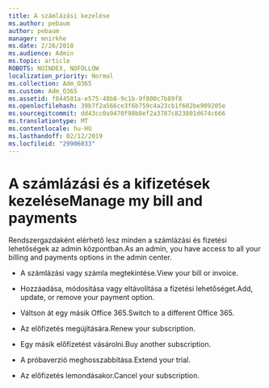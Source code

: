 ```yaml
---
title: A számlázási kezelése
ms.author: pebaum
author: pebaum
manager: mnirkhe
ms.date: 2/26/2018
ms.audience: Admin
ms.topic: article
ROBOTS: NOINDEX, NOFOLLOW
localization_priority: Normal
ms.collection: Adm_O365
ms.custom: Adm_O365
ms.assetid: f844501a-e575-48b8-9c1b-9f800c7b89f8
ms.openlocfilehash: 39b7f2a566ce3f6b759c4a23cb1f602be909205e
ms.sourcegitcommit: dd43cc0a9470f98b8ef2a3787c823801d674c666
ms.translationtype: MT
ms.contentlocale: hu-HU
ms.lasthandoff: 02/12/2019
ms.locfileid: "29906033"
---
```

# <a name="manage-my-bill-and-payments"></a><span data-ttu-id="b3493-102">A számlázási és a kifizetések kezelése</span><span class="sxs-lookup"><span data-stu-id="b3493-102">Manage my bill and payments</span></span>

<span data-ttu-id="b3493-103">Rendszergazdaként elérhető lesz minden a számlázási és fizetési lehetőségek az admin központban.</span><span class="sxs-lookup"><span data-stu-id="b3493-103">As an admin, you have access to all your billing and payments options in the admin center.</span></span>
  
- <span data-ttu-id="b3493-104">A számlázási vagy számla megtekintése.</span><span class="sxs-lookup"><span data-stu-id="b3493-104">View your bill or invoice.</span></span>
    
- <span data-ttu-id="b3493-105">Hozzáadása, módosítása vagy eltávolítása a fizetési lehetőséget.</span><span class="sxs-lookup"><span data-stu-id="b3493-105">Add, update, or remove your payment option.</span></span>
    
- <span data-ttu-id="b3493-106">Váltson át egy másik Office 365.</span><span class="sxs-lookup"><span data-stu-id="b3493-106">Switch to a different Office 365.</span></span>
    
- <span data-ttu-id="b3493-107">Az előfizetés megújítására.</span><span class="sxs-lookup"><span data-stu-id="b3493-107">Renew your subscription.</span></span>
    
- <span data-ttu-id="b3493-108">Egy másik előfizetést vásárolni.</span><span class="sxs-lookup"><span data-stu-id="b3493-108">Buy another subscription.</span></span>
    
- <span data-ttu-id="b3493-109">A próbaverzió meghosszabbítása.</span><span class="sxs-lookup"><span data-stu-id="b3493-109">Extend your trial.</span></span>
    
- <span data-ttu-id="b3493-110">Az előfizetés lemondásakor.</span><span class="sxs-lookup"><span data-stu-id="b3493-110">Cancel your subscription.</span></span>
    

